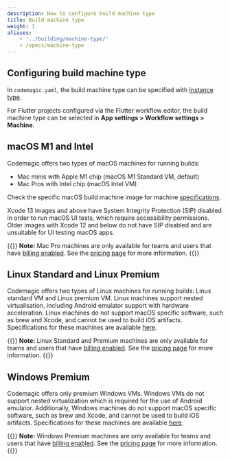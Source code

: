 ```yaml
---
description: How to configure build machine type
title: Build machine type
weight: 1
aliases:
    - '../building/machine-type/'
    - /specs/machine-type
---
```


## Configuring build machine type

In `codemagic.yaml`, the build machine type can be specified with [Instance type](/yaml-basic-configuration/yaml-getting-started/#instance-type).


For Flutter projects configured via the Flutter workflow editor, the build machine type can be selected in **App settings > Workflow settings > Machine**.

## macOS M1 and Intel

Codemagic offers two types of macOS machines for running builds:

* Mac minis with Apple M1 chip (macOS M1 Standard VM, default)
* Mac Pros with Intel chip (macOS Intel VM)

Check the specific macOS build machine image for machine [specifications](../specs/versions-macos).

Xcode 13 images and above have System Integrity Protection (SIP) disabled in order to run macOS UI tests, which require accessibility permissions. Older images with Xcode 12 and below do not have SIP disabled and are unsuitable for UI testing macOS apps.

{{<notebox>}}
**Note:** Mac Pro machines are only available for teams and users that have [billing enabled](../billing/billing). See the [pricing page](https://codemagic.io/pricing/) for more information.
{{</notebox>}}

## Linux Standard and Linux Premium

Codemagic offers two types of Linux machines for running builds: Linux standard VM and Linux premium VM. Linux machines support nested virtualisation, including Android emulator support with hardware acceleration. Linux machines do not support macOS specific software, such as brew and Xcode, and cannot be used to build iOS artifacts. Specifications for these machines are available [here](../specs/versions-linux/#hardware).

{{<notebox>}}
**Note:** Linux Standard and Premium machines are only available for teams and users that have [billing enabled](../billing/billing). See the [pricing page](https://codemagic.io/pricing/) for more information.
{{</notebox>}}

## Windows Premium

Codemagic offers only premium Windows VMs. Windows VMs do not support nested virtualization which is required for the use of Android emulator. Additionally, Windows machines do not support macOS specific software, such as brew and Xcode, and cannot be used to build iOS artifacts. Specifications for these machines are available [here](../specs/versions-windows/).

{{<notebox>}}
**Note:** Windows Premium machines are only available for teams and users that have [billing enabled](../billing/billing). See the [pricing page](https://codemagic.io/pricing/) for more information.
{{</notebox>}}
